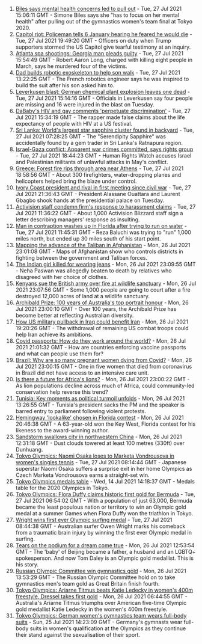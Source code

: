 1. [Biles says mental health concerns led to pull out](https://www.bbc.co.uk/sport/olympics/57982665) - Tue, 27 Jul 2021 15:06:11 GMT - Simone Biles says she "has to focus on her mental health" after pulling out of the gymnastics women's team final at Tokyo 2020.
2. [Capitol riot: Policeman tells 6 January hearing he feared he would die](https://www.bbc.co.uk/news/world-us-canada-57989578) - Tue, 27 Jul 2021 19:49:20 GMT - Officers on duty when Trump supporters stormed the US Capitol give tearful testimony at an inquiry.
3. [Atlanta spa shootings: Georgia man pleads guilty](https://www.bbc.co.uk/news/world-us-canada-57989425) - Tue, 27 Jul 2021 15:54:49 GMT - Robert Aaron Long, charged with killing eight people in March, says he murdered four of the victims.
4. [Dad builds robotic exoskeleton to help son walk](https://www.bbc.co.uk/news/world-europe-57985857) - Tue, 27 Jul 2021 13:22:25 GMT - The French robotics engineer says he was inspired to build the suit after his son asked him to.
5. [Leverkusen blast: German chemical plant explosion leaves one dead](https://www.bbc.co.uk/news/world-europe-57978043) - Tue, 27 Jul 2021 15:14:16 GMT - Officials in Leverkusen say four people are missing and 16 were injured in the blast on Tuesday.
6. [DaBaby's HIV and gay comments 'perpetuate discrimination'](https://www.bbc.co.uk/news/newsbeat-57984070) - Tue, 27 Jul 2021 15:34:19 GMT - The rapper made false claims about the life expectancy of people with HIV at a US festival.
7. [Sri Lanka: World's largest star sapphire cluster found in backyard](https://www.bbc.co.uk/news/world-asia-57981046) - Tue, 27 Jul 2021 07:28:25 GMT - The "Serendipity Sapphire" was accidentally found by a gem trader in Sri Lanka's Ratnapura region.
8. [Israel-Gaza conflict: Apparent war crimes committed, says rights group](https://www.bbc.co.uk/news/world-middle-east-57982567) - Tue, 27 Jul 2021 18:44:23 GMT - Human Rights Watch accuses Israel and Palestinian militants of unlawful attacks in May's conflict.
9. [Greece: Forest fire rips through area near Athens](https://www.bbc.co.uk/news/world-europe-57987855) - Tue, 27 Jul 2021 18:58:56 GMT - About 300 firefighters, water-dropping planes and helicopters helped bring the blaze under control.
10. [Ivory Coast president and rival in first meeting since civil war](https://www.bbc.co.uk/news/world-africa-57987858) - Tue, 27 Jul 2021 21:36:43 GMT - President Alassane Ouattara and Laurent Gbagbo shook hands at the presidential palace on Tuesday.
11. [Activision staff condemn firm's response to harassment claims](https://www.bbc.co.uk/news/technology-57984784) - Tue, 27 Jul 2021 11:36:22 GMT - About 1,000 Activision Blizzard staff sign a letter describing managers' response as insulting.
12. [Man in contraption washes up in Florida after trying to run on water](https://www.bbc.co.uk/news/world-us-canada-57983648) - Tue, 27 Jul 2021 11:45:31 GMT - Reza Baluchi was trying to "run" 1,000 miles north, but ended up 30 miles south of his start point.
13. [Mapping the advance of the Taliban in Afghanistan](https://www.bbc.co.uk/news/world-asia-57933979) - Mon, 26 Jul 2021 23:01:08 GMT - Maps of Afghanistan show who controls districts in fighting between the government and Taliban forces.
14. [The Indian girl killed for wearing jeans](https://www.bbc.co.uk/news/world-asia-india-57968350) - Mon, 26 Jul 2021 23:09:55 GMT - Neha Paswan was allegedly beaten to death by relatives who disagreed with her choice of clothes.
15. [Kenyans sue the British army over fire at wildlife sanctuary](https://www.bbc.co.uk/news/world-africa-57486433) - Mon, 26 Jul 2021 23:07:56 GMT - Some 1,000 people are going to court after a fire destroyed 12,000 acres of land at a wildlife sanctuary.
16. [Archibald Prize: 100 years of Australia's top portrait honour](https://www.bbc.co.uk/news/world-australia-57967778) - Mon, 26 Jul 2021 23:00:10 GMT - Over 100 years, the Archibald Prize has become better at reflecting Australian diversity.
17. [How US military pullback in Iraq could benefit Iran](https://www.bbc.co.uk/news/world-middle-east-57976007) - Mon, 26 Jul 2021 19:20:26 GMT - The withdrawal of remaining US combat troops could help Iran achieve its ambitions.
18. [Covid passports: How do they work around the world?](https://www.bbc.co.uk/news/world-europe-56522408) - Mon, 26 Jul 2021 21:01:32 GMT - How are countries enforcing vaccine passports and what can people use them for?
19. [Brazil: Why are so many pregnant women dying from Covid?](https://www.bbc.co.uk/news/world-latin-america-57974754) - Mon, 26 Jul 2021 23:00:15 GMT - One in five women that died from coronavirus in Brazil did not have access to an intensive care unit.
20. [Is there a future for Africa's lions?](https://www.bbc.co.uk/news/science-environment-57968405) - Mon, 26 Jul 2021 23:00:22 GMT - As lion populations decline across much of Africa, could community-led conservation help reverse this trend?
21. [Tunisia: Key moments as political turmoil unfolds](https://www.bbc.co.uk/news/world-africa-57972459) - Mon, 26 Jul 2021 13:26:55 GMT - Tunisia's president sacks the PM and the speaker is barred entry to parliament following violent protests.
22. [Hemingway 'lookalike' chosen in Florida contest](https://www.bbc.co.uk/news/world-us-canada-57978084) - Mon, 26 Jul 2021 20:46:38 GMT - A 63-year-old won the Key West, Florida contest for his likeness to the award-winning author.
23. [Sandstorm swallows city in northwestern China](https://www.bbc.co.uk/news/world-asia-china-57973810) - Mon, 26 Jul 2021 12:31:18 GMT - Dust clouds towered at least 100 metres (330ft) over Dunhuang.
24. [Tokyo Olympics: Naomi Osaka loses to Marketa Vondrousova in women's singles tennis](https://www.bbc.co.uk/sport/olympics/57980493) - Tue, 27 Jul 2021 08:14:44 GMT - Japanese superstar Naomi Osaka suffers a surprise exit in her home Olympics as Czech Marketa Vondrousova earns a straight-set win.
25. [Tokyo Olympics medals table](https://www.bbc.co.uk/sport/olympics/57836709) - Wed, 14 Jul 2021 14:18:37 GMT - Medals table for the 2020 Olympics in Tokyo.
26. [Tokyo Olympics: Flora Duffy claims historic first gold for Bermuda](https://www.bbc.co.uk/sport/olympics/57964362) - Tue, 27 Jul 2021 06:54:02 GMT - With a population of just 63,000, Bermuda became the least populous nation or territory to win an Olympic gold medal at a summer Games when Flora Duffy won the triathlon in Tokyo.
27. [Wright wins first ever Olympic surfing medal](https://www.bbc.co.uk/sport/olympics/57981411) - Tue, 27 Jul 2021 08:44:38 GMT - Australian surfer Owen Wright marks his comeback from a traumatic brain injury by winning the first ever Olympic medal in surfing.
28. [Tears on the podium for a dream come true](https://www.bbc.co.uk/sport/olympics/57968119) - Mon, 26 Jul 2021 12:53:54 GMT - The 'baby' of Beijing became a father, a husband and an LGBTQ+ spokesperson. And now Tom Daley is an Olympic gold medallist. This is his story.
29. [Russian Olympic Committee win gymnastics gold](https://www.bbc.co.uk/sport/olympics/57968367) - Mon, 26 Jul 2021 13:53:29 GMT - The Russian Olympic Committee hold on to take gymnastics men's team gold as Great Britain finish fourth.
30. [Tokyo Olympics: Ariarne Titmus beats Katie Ledecky in women's 400m freestyle, Dressel takes first gold](https://www.bbc.co.uk/sport/olympics/57966724) - Mon, 26 Jul 2021 06:44:55 GMT - Australia's Ariarne Titmus triumphs over American five-time Olympic gold medallist Katie Ledecky in the women's 400m freestyle.
31. [Tokyo Olympics: German women's gymnastics team wears full-body suits](https://www.bbc.co.uk/sport/olympics/57961055) - Sun, 25 Jul 2021 14:23:09 GMT - Germany's gymnasts wear full-body suits in women's qualification at the Olympics as they continue their stand against the sexualisation of their sport.
